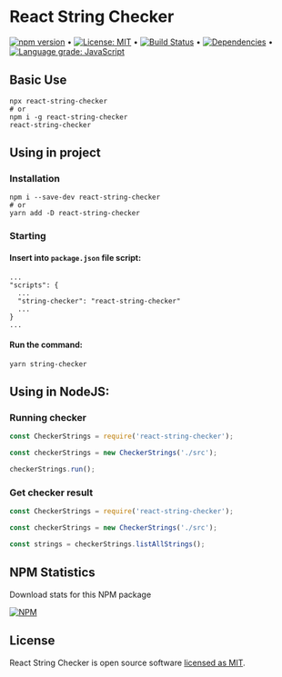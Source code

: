# React String Checker

[![npm version](https://badge.fury.io/js/react-string-checker.svg)](https://badge.fury.io/js/react-string-checker) &bull; [![License: MIT](https://img.shields.io/badge/License-MIT-yellow.svg)](https://github.com/andrelmlins/react-string-checker/blob/master/LICENSE) &bull; [![Build Status](https://travis-ci.com/andrelmlins/react-string-checker.svg?branch=master)](https://travis-ci.com/andrelmlins/react-string-checker) &bull; [![Dependencies](https://david-dm.org/andrelmlins/react-string-checker.svg)](https://david-dm.org/andrelmlins/react-string-checker) &bull; [![Language grade: JavaScript](https://img.shields.io/lgtm/grade/javascript/g/andrelmlins/react-string-checker.svg?logo=lgtm&logoWidth=18)](https://lgtm.com/projects/g/andrelmlins/react-string-checker/context:javascript)

## Basic Use

```
npx react-string-checker
# or
npm i -g react-string-checker
react-string-checker
```

## Using in project

### Installation

```
npm i --save-dev react-string-checker
# or
yarn add -D react-string-checker
```

### Starting

#### Insert into `package.json` file script:

```
...
"scripts": {
  ...
  "string-checker": "react-string-checker"
  ...
}
...
```

#### Run the command:

```
yarn string-checker
```

## Using in NodeJS:

### Running checker

```javascript
const CheckerStrings = require('react-string-checker');

const checkerStrings = new CheckerStrings('./src');

checkerStrings.run();
```

### Get checker result

```javascript
const CheckerStrings = require('react-string-checker');

const checkerStrings = new CheckerStrings('./src');

const strings = checkerStrings.listAllStrings();
```

## NPM Statistics

Download stats for this NPM package

[![NPM](https://nodei.co/npm/react-string-checker.png)](https://nodei.co/npm/react-string-checker/)

## License

React String Checker is open source software [licensed as MIT](https://github.com/andrelmlins/react-string-checker/blob/master/LICENSE).
